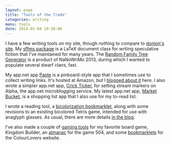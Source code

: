 ```yaml
---
layout: page
title: "Tools of the Trade"
categories: writing
menu: tools
date: 2014-01-04 19:28:00
---
```

I have a few writing tools on my site, though nothing to compare to [donjon's site](http://donjon.bin.sh).  My [sffms package](/sffms/) is a LaTeX document class for writing speculative fiction that I've maintained for many years.  The [Random Family Tree Generator](/tools/family-tree-generator/) is a product of NaNoWriMo 2013, during which I wanted to populate several dwarf clans, fast.

My app.net app [Paste](http://paste-app.net) is a pinboard-style app that I sometimes use to collect writing links.  It's hosted at Amazon, but I [blogged about it](/blog/2013/09/13/paste/) here.  I also wrote a simpler app.net app, [Crick Ticker](http://crick-ticker.mcdemarco.net/), for setting stream markers on Alpha, the app.net microblogging service.  My latest app.net app, [Market Bucket](http://market-bucket.mcdemarco.net), is a shopping list app that I also use for my to-read list.

I wrote a reading tool, a [bicolorization bookmarklet](/bicolorize/), along with some revisions to an existing bicolored Tetris game, intended for use with anaglyph glasses.  As usual, there are more details [in the blog](/blog/2014/10/26/bicolorize/).

I've also made a couple of [gaming tools](/tools/kb/) for my favorite board game, Kingdom Builder, an [almanac](/tools/504/) for the game 504, and some [bookmarklets](/tools/colourlets/) for the ColourLovers website.
